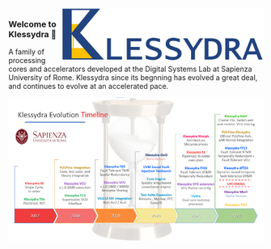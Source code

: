 <img style="float: right;" src="/res/Klessydra_Logo.png" width="400">

### Welcome to Klessydra 👋
A family of processing cores and accelerators developed at the Digital Systems Lab at Sapienza University of Rome.
Klessydra since its begnning has evolved a great deal, and continues to evolve at an accelerated pace.

<img style="float: right;" src="/res/Klessydra_timeline.png" width="900">
